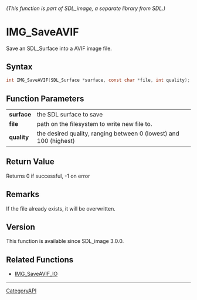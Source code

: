 ###### (This function is part of SDL_image, a separate library from SDL.)
# IMG_SaveAVIF

Save an SDL_Surface into a AVIF image file.

## Syntax

```c
int IMG_SaveAVIF(SDL_Surface *surface, const char *file, int quality);

```

## Function Parameters

|                 |                                                                   |
| --------------- | ----------------------------------------------------------------- |
| **surface**     | the SDL surface to save                                           |
| **file**        | path on the filesystem to write new file to.                      |
| **quality**     | the desired quality, ranging between 0 (lowest) and 100 (highest) |

## Return Value

Returns 0 if successful, -1 on error

## Remarks

If the file already exists, it will be overwritten.

## Version

This function is available since SDL_image 3.0.0.

## Related Functions

* [IMG_SaveAVIF_IO](IMG_SaveAVIF_IO)

----
[CategoryAPI](CategoryAPI)

